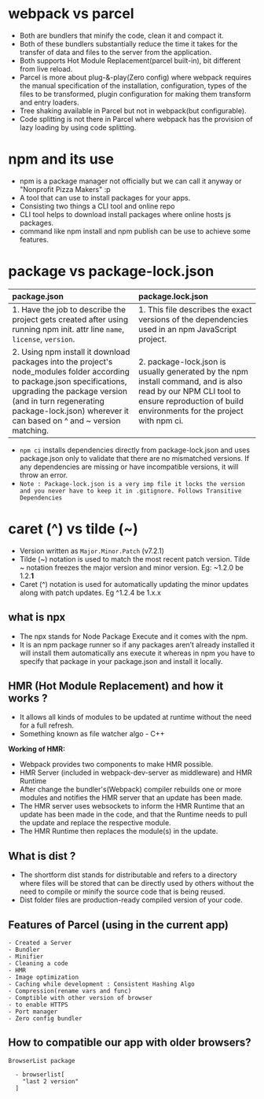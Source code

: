 # webpack vs parcel
- Both are bundlers that minify the code, clean it and compact it.
- Both of these bundlers substantially reduce the time it takes for the transfer of data and files to the server from the application.
-  Both supports Hot Module Replacement(parcel built-in), bit different from live reload.
-  Parcel is more about plug-&-play(Zero config) where webpack requires the manual specification of the installation, configuration, types of the files to be transformed, plugin configuration for making them transform and entry loaders.
-  Tree shaking available in Parcel but not in webpack(but configurable).
-  Code splitting is not there in Parcel where webpack has the provision of lazy loading by using code splitting.


# npm and its use
- npm is a package manager not officially but we can call it anyway or "Nonprofit Pizza Makers" :p
- A tool that can use to install packages for your apps.
- Consisting two things a CLI tool and online repo
- CLI tool helps to download install packages where online hosts js packages.
- command like npm install and npm publish can be use to achieve some features.
# package vs package-lock.json

| package.json | package.lock.json|
|:--------|:-----------------|
| 1. Have the job to describe the project gets created after using running npm init. attr line `name`, `license`, `version`. | 1. This file describes the exact versions of the dependencies used in an npm JavaScript project.|
|2. Using npm install it download packages into the project's node_modules folder according to package.json specifications, upgrading the package version (and in turn regenerating package-lock.json) wherever it can based on ^ and ~ version matching. |2. package-lock.json is usually generated by the npm install command, and is also read by our NPM CLI tool to ensure reproduction of build environments for the project with npm ci.|

- `npm ci` installs dependencies directly from package-lock.json and uses package.json only to validate that there are no mismatched versions. If any dependencies are missing or have incompatible versions, it will throw an error.
- `Note : Package-lock.json is a very imp file it locks the version and you never have to keep it in .gitignore. Follows Transitive Dependencies`

# caret (^) vs tilde (~)
- Version written as `Major.Minor.Patch` (v7.2.1)
- Tilde (~) notation is used to match the most recent patch version. Tilde ~ notation freezes the major version and minor version. Eg: ~1.2.0 be 1.2.**1**
- Caret (^) notation is used for automatically updating the minor updates along with patch updates. Eg ^1.2.4 be 1.x.x 

## what is npx
- The npx stands for Node Package Execute and it comes with the npm.
- It is an npm package runner so if any packages aren’t already installed it will install them automatically ans execute it whereas in npm  you have to specify that package in your package.json and install it locally.

## HMR (Hot Module Replacement) and how it works ?
- It allows all kinds of modules to be updated at runtime without the need for a full refresh.
- Something known as file watcher algo - C++

**Working of HMR:**

  - Webpack provides two components to make HMR possible.
  - HMR Server (included in webpack-dev-server as middleware) and HMR Runtime
  - After change the bundler's(Webpack) compiler rebuilds one or more modules and notifies the HMR server that an update has been made.
  - The HMR server uses websockets to inform the HMR Runtime that an update has been made in the code, and that the Runtime needs to pull the update and replace the respective module.
  - The HMR Runtime then replaces the module(s) in the update.


## What is dist ?
- The shortform dist stands for distributable and refers to a directory where files will be stored that can be directly used by others without the need to compile or minify the source code that is being reused.
- Dist folder files are production-ready compiled version of your code.
## Features of Parcel (using in the current app)
    - Created a Server
    - Bundler
    - Minifier
    - Cleaning a code
    - HMR
    - Image optimization
    - Caching while development : Consistent Hashing Algo
    - Compression(rename vars and func)
    - Comptible with other version of browser
    - to enable HTTPS 
    - Port manager
    - Zero config bundler
## How to compatible our app with older browsers?
    BrowserList package

      - browserlist[
        "last 2 version"
      ]
